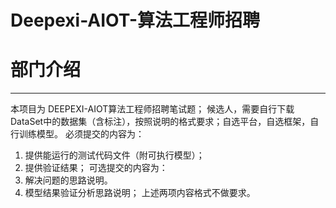 # Deepexi-AIOT-算法工程师招聘
# 部门介绍

---------------------------------

本项目为 DEEPEXI-AIOT算法工程师招聘笔试题；
候选人，需要自行下载DataSet中的数据集（含标注），按照说明的格式要求；自选平台，自选框架，自行训练模型。
必须提交的内容为：
1. 提供能运行的测试代码文件（附可执行模型）；
2. 提供验证结果；
可选提交的内容为：
1. 解决问题的思路说明。
2. 模型结果验证分析思路说明；
上述两项内容格式不做要求。
